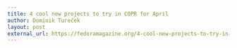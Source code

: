 ```yaml
---
title: 4 cool new projects to try in COPR for April
author: Dominik Tureček
layout: post
external_url: https://fedoramagazine.org/4-cool-new-projects-to-try-in-copr-for-april-2019/
---
```

